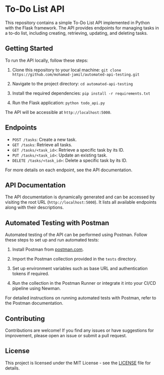 # To-Do List API

This repository contains a simple To-Do List API implemented in Python with the Flask framework. The API provides endpoints for managing tasks in a to-do list, including creating, retrieving, updating, and deleting tasks.

## Getting Started

To run the API locally, follow these steps:

1. Clone this repository to your local machine:
`git clone https://github.com/mohamad-jamil/automated-api-testing.git`

2. Navigate to the project directory:
`cd automated-api-testing`

3. Install the required dependencies:
`pip install -r requirements.txt`

4. Run the Flask application:
`python todo_api.py`

The API will be accessible at `http://localhost:5000`.

## Endpoints

- `POST /tasks`: Create a new task.
- `GET /tasks`: Retrieve all tasks.
- `GET /tasks/<task_id>`: Retrieve a specific task by its ID.
- `PUT /tasks/<task_id>`: Update an existing task.
- `DELETE /tasks/<task_id>`: Delete a specific task by its ID.

For more details on each endpoint, see the API documentation.

## API Documentation

The API documentation is dynamically generated and can be accessed by visiting the root URL (`http://localhost:5000`). It lists all available endpoints along with their descriptions.

## Automated Testing with Postman

Automated testing of the API can be performed using Postman. Follow these steps to set up and run automated tests:

1. Install Postman from [postman.com](https://www.postman.com/downloads/).

2. Import the Postman collection provided in the `tests` directory.

3. Set up environment variables such as base URL and authentication tokens if required.

4. Run the collection in the Postman Runner or integrate it into your CI/CD pipeline using Newman.

For detailed instructions on running automated tests with Postman, refer to the Postman documentation.

## Contributing

Contributions are welcome! If you find any issues or have suggestions for improvement, please open an issue or submit a pull request.

## License

This project is licensed under the MIT License - see the [LICENSE](LICENSE) file for details.